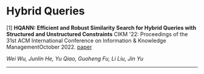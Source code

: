 # Hybrid Queries


[1] **HQANN: Efficient and Robust Similarity Search for Hybrid Queries with Structured and Unstructured Constraints** CIKM '22: Proceedings of the 31st ACM International Conference on Information & Knowledge ManagementOctober 2022. [paper](https://arxiv.org/pdf/2207.07940.pdf)

*Wei Wu, Junlin He, Yu Qiao, Guoheng Fu, Li Liu, Jin Yu*

---
